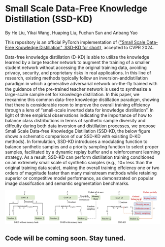 # Small Scale Data-Free Knowledge Distillation (SSD-KD)

By He Liu, Yikai Wang, Huaping Liu, Fuchun Sun and Anbang Yao

This repository is an official PyTorch implementation of (["Small Scale Data-Free Knowledge Distillation", SSD-KD for short](https://github.com/OSVAI/SSD-KD)), accepted to CVPR 2024. 

Data-free knowledge distillation (D-KD) is able to utilize the knowledge learned by a large teacher network to augment the training of a smaller student network without accessing the original training data, avoiding privacy, security, and proprietary risks in real applications. In this line of research, existing methods typically follow an inversion-anddistillation paradigm in which a generative adversarial network on-the-ﬂy trained with the guidance of the pre-trained teacher network is used to synthesize a large-scale sample set for knowledge distillation. In this paper, we reexamine this common data-free knowledge distillation paradigm, showing that there is considerable room to improve the overall training effciency through a lens of “small-scale inverted data for knowledge distillation”. In light of three empirical observations indicating the importance of how to balance class distributions in terms of synthetic sample diversity and diffculty during both data inversion and distillation processes, we propose Small Scale Data-free Knowledge Distillation (SSD-KD, the below figure shows a schematic comparison of our SSD-KD with exisiting D-KD methods). In formulation, SSD-KD introduces a modulating function to balance synthetic samples and a priority sampling function to select proper samples, facilitated by a dynamic replay buffer and a reinforcement learning strategy. As a result, SSD-KD can perform distillation training conditioned on an extremely small scale of synthetic samples (e.g., 10× less than the original training data scale), making the overall training effciency one or two orders of magnitude faster than many mainstream methods while retaining superior or competitive model performance, as demonstrated on popular image classifcation and semantic segmentation benchmarks.

![teaser](./framework_ssd-kd.png)

## Code will be coming soon. Stay tuned.
